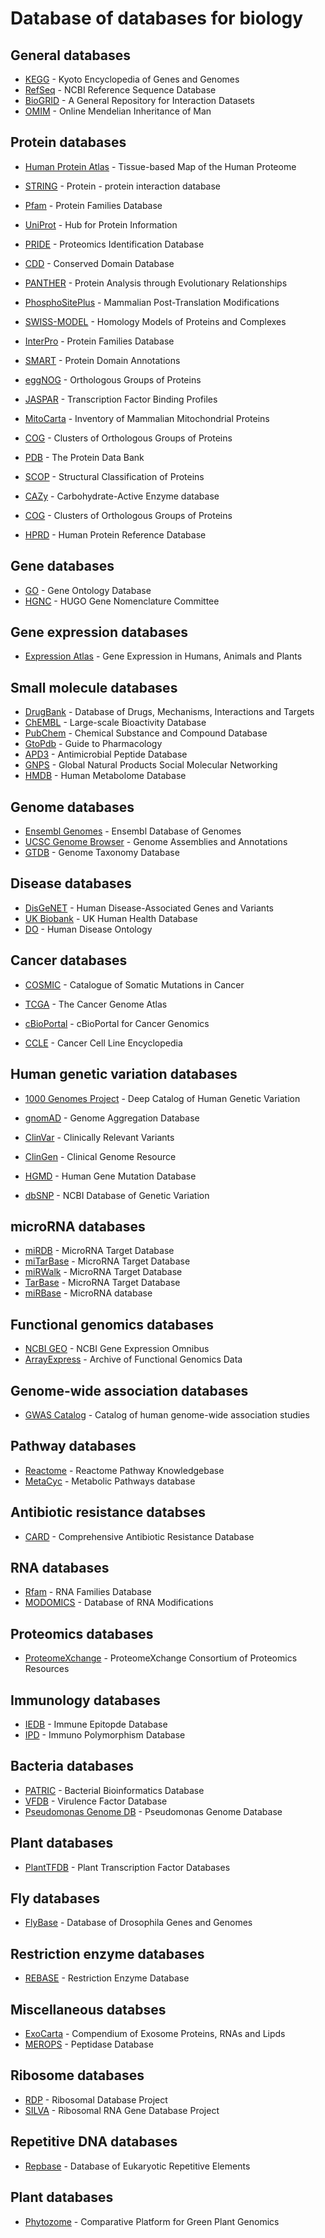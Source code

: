# Database of databases for biology

## General databases
- [KEGG](https://www.genome.jp/kegg/) - Kyoto Encyclopedia of Genes and Genomes
- [RefSeq](http://www.ncbi.nlm.nih.gov/RefSeq) - NCBI Reference Sequence Database
- [BioGRID](https://thebiogrid.org/) - A General Repository for Interaction Datasets
- [OMIM](http://omim.org) - Online Mendelian Inheritance of Man

## Protein databases
- [Human Protein Atlas](https://www.proteinatlas.org/) - Tissue-based Map of the Human Proteome
- [STRING](http://string-db.org) - Protein - protein interaction database
- [Pfam](https://pfam.xfam.org/) - Protein Families Database
- [UniProt](http://www.uniprot.org/) - Hub for Protein Information
- [PRIDE](https://www.ebi.ac.uk/pride/archive) - Proteomics Identification Database
- [CDD](https://www.ncbi.nlm.nih.gov/Structure/cdd/cdd.shtml) - Conserved Domain Database
- [PANTHER](http://pantherdb.org) - Protein Analysis through Evolutionary Relationships
- [PhosphoSitePlus](http://www.phosphosite.org/) - Mammalian Post-Translation Modifications
- [SWISS-MODEL](https://swissmodel.expasy.org/) - Homology Models of Proteins and Complexes
- [InterPro](http://www.ebi.ac.uk/interpro/) - Protein Families Database
- [SMART](http://smart.embl.de/) - Protein Domain Annotations
- [eggNOG](http://eggnog.embl.de) - Orthologous Groups of Proteins
- [JASPAR](http://jaspar.genereg.net) - Transcription Factor Binding Profiles
- [MitoCarta](http://www.broadinstitute.org/pubs/MitoCarta) - Inventory of Mammalian Mitochondrial Proteins
- [COG](http://www.ncbi.nlm.nih.gov/COG/) - Clusters of Orthologous Groups of Proteins

- [PDB](https://www.rcsb.org/) - The Protein Data Bank
- [SCOP](http://scop.mrc-lmb.cam.ac.uk/) - Structural Classification of Proteins
- [CAZy](http://www.cazy.org/) - Carbohydrate-Active Enzyme database 
- [COG](http://www.ncbi.nlm.nih.gov/COG) - Clusters of Orthologous Groups of Proteins
- [HPRD](http://www.hprd.org/) - Human Protein Reference Database

## Gene databases
- [GO](http://geneontology.org/) - Gene Ontology Database
- [HGNC](https://www.genenames.org/) - HUGO Gene Nomenclature Committee

## Gene expression databases
- [Expression Atlas](http://www.ebi.ac.uk/gxa) - Gene Expression in Humans, Animals and Plants

## Small molecule databases
- [DrugBank](https://www.drugbank.ca/) - Database of Drugs, Mechanisms, Interactions and Targets
- [ChEMBL](https://www.ebi.ac.uk/chembl/) - Large-scale Bioactivity Database
- [PubChem](https://pubchem.ncbi.nlm.nih.gov) - Chemical Substance and Compound Database
- [GtoPdb](http://www.guidetopharmacology.org) - Guide to Pharmacology
- [APD3](http://aps.unmc.edu/AP/) - Antimicrobial Peptide Database
- [GNPS](http://gnps.ucsd.edu) - Global Natural Products Social Molecular Networking
- [HMDB](http://www.hmdb.ca) - Human Metabolome Database

## Genome databases
- [Ensembl Genomes](http://ensemblgenomes.org/) - Ensembl Database of Genomes
- [UCSC Genome Browser](http://genome.ucsc.edu) - Genome Assemblies and Annotations
- [GTDB](https://gtdb.ecogenomic.org/) - Genome Taxonomy Database

## Disease databases
- [DisGeNET](http://www.disgenet.org) - Human Disease-Associated Genes and Variants
- [UK Biobank](https://www.ukbiobank.ac.uk/) - UK Human Health Database
- [DO](http://www.disease-ontology.org) - Human Disease Ontology

## Cancer databases
- [COSMIC](https://cancer.sanger.ac.uk/cosmic) - Catalogue of Somatic Mutations in Cancer
- [TCGA](https://portal.gdc.cancer.gov/) - The Cancer Genome Atlas

- [cBioPortal](http://cbioportal.org) - cBioPortal for Cancer Genomics
- [CCLE](https://portals.broadinstitute.org/ccle) - Cancer Cell Line Encyclopedia

## Human genetic variation databases
- [1000 Genomes Project](https://www.internationalgenome.org/) - Deep Catalog of Human Genetic Variation
- [gnomAD](https://gnomad.broadinstitute.org/) - Genome Aggregation Database
- [ClinVar](https://www.ncbi.nlm.nih.gov/clinvar) - Clinically Relevant Variants
- [ClinGen](https://clinicalgenome.org/) - Clinical Genome Resource
- [HGMD](http://www.hgmd.cf.ac.uk/ac/index.php) - Human Gene Mutation Database

- [dbSNP](https://www.ncbi.nlm.nih.gov/SNP) - NCBI Database of Genetic Variation

## microRNA databases
- [miRDB](http://mirdb.org/) - MicroRNA Target Database
- [miTarBase](http://miRTarBase.mbc.nctu.edu.tw/) - MicroRNA Target Database
- [miRWalk](http://mirwalk.umm.uni-heidelberg.de/) - MicroRNA Target Database
- [TarBase](http://carolina.imis.athena-innovation.gr/diana_tools/web/index.php?r=tarbasev8%2Findex) - MicroRNA Target Database
- [miRBase](http://www.mirbase.org/) - MicroRNA database


## Functional genomics databases
- [NCBI GEO](https://www.ncbi.nlm.nih.gov/geo) - NCBI Gene Expression Omnibus
- [ArrayExpress](https://www.ebi.ac.uk/arrayexpress/) - Archive of Functional Genomics Data

## Genome-wide association databases
- [GWAS Catalog](https://www.ebi.ac.uk/gwas/) - Catalog of human genome-wide association studies

## Pathway databases
- [Reactome](http://www.reactome.org/) - Reactome Pathway Knowledgebase
- [MetaCyc](https://metacyc.org/) - Metabolic Pathways database

## Antibiotic resistance databses
- [CARD](http://arpcard.mcmaster.ca) - Comprehensive Antibiotic Resistance Database


## RNA databases
- [Rfam](http://rfam.xfam.org) - RNA Families Database
- [MODOMICS](http://modomics.genesilico.pl) - Database of RNA Modifications

## Proteomics databases
- [ProteomeXchange](http://www.proteomexchange.org/) - ProteomeXchange Consortium of Proteomics Resources

## Immunology databases
- [IEDB](https://www.iedb.org/) - Immune Epitopde Database
- [IPD](https://www.ebi.ac.uk/ipd/) - Immuno Polymorphism Database

## Bacteria databases
- [PATRIC](https://www.patricbrc.org/) - Bacterial Bioinformatics Database
- [VFDB](http://www.mgc.ac.cn/VFs/main.htm) - Virulence Factor Database
- [Pseudomonas Genome DB](http://www.pseudomonas.com) - Pseudomonas Genome Database

## Plant databases
- [PlantTFDB](http://planttfdb.cbi.pku.edu.cn/) - Plant Transcription Factor Databases

## Fly databases
- [FlyBase](https://flybase.org/) - Database of Drosophila Genes and Genomes

## Restriction enzyme databases
- [REBASE](http://rebase.neb.com) - Restriction Enzyme Database

## Miscellaneous databses
- [ExoCarta](http://www.exocarta.org) - Compendium of Exosome Proteins, RNAs and Lipds
- [MEROPS](http://merops.sanger.ac.uk) - Peptidase Database

## Ribosome databases
- [RDP](https://rdp.cme.msu.edu/) - Ribosomal Database Project
- [SILVA](https://www.arb-silva.de) - Ribosomal RNA Gene Database Project




## Repetitive DNA databases
- [Repbase](https://www.girinst.org/repbase/) - Database of Eukaryotic Repetitive Elements

## Plant databases
- [Phytozome](https://phytozome.jgi.doe.gov/pz/portal.html) - Comparative Platform for Green Plant Genomics
